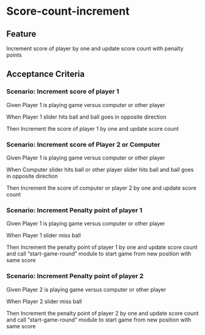 # Score-count-increment

## Feature
Increment score of player by one and update score count with penalty points

## Acceptance Criteria

### Scenario: Increment score of player 1

Given Player 1 is playing game versus computer or other player

When Player 1 slider hits ball and ball goes in opposite direction

Then Increment the score of player 1 by one and update score count

### Scenario: Increment score of Player 2 or Computer

Given Player 1 is playing game versus computer or other player

When Computer slider hits ball or other player slider hits ball and ball goes in opposite direction

Then Increment the score of computer or player 2 by one and update score count

### Scenario: Increment Penalty point of player 1

Given Player 1 is playing game versus computer or other player

When Player 1 slider miss ball

Then Increment the penalty point of player 1 by one and update score
count and call “start-game-round” module to start game from new position with same score

### Scenario: Increment Penalty point of player 2

Given Player 2 is playing game versus computer or other player

When Player 2 slider miss ball

Then Increment the penalty point of player 2 by one and update score count and
call “start-game-round” module to start game from new position with same score
